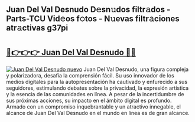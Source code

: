 ## Juan Del Val Desnudo D𝚎sn𝚞dos filtr𝚊dos - Parts-TCU Vid𝚎os f𝚘tos - N𝚞evas filtr𝚊ciones atr𝚊ctivas g37pi

# <h2><a href="http://mb4cyg.tromn.icu/?c=Juan+Del+Val+Desnudo">🔗👉👉👉 Juan Del Val Desnudo 🔗🔗</a></h2>

[![Juan Del Val Desnudo nuevo](https://i.imgur.com/pEAQMta.gif)](http://mb4cyg.tromn.icu/?c=Juan+Del+Val+Desnudo)
Juan Del Val Desnudo, una figura compleja y polarizadora, desafía la comprensión fácil. Su uso innovador de los medios digitales para la autopresentación ha cautivado y enfurecido a sus seguidores, estimulando debates sobre la privacidad, la expresión artística y la esencia de las comunidades en línea. A pesar de la incertidumbre de sus próximas acciones, su impacto en el ámbito digital es profundo. Armado con un compromiso inquebrantable y un atractivo innegable, el alcance de Juan Del Val Desnudo en el mundo en línea es de gran alcance.
